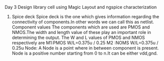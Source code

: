 Day 3 Design library cell using Magic Layout and ngspice characterization
1.	Spice deck
Spice deck is the one which gives information regarding the connectivity of components.In other words we can call this as netlist.
Component values
The components which are used are PMOS and NMOS.The width and length value of these play an important role in determining the output. The W and L values of PMOS and NMOS respectively are
M1:PMOS
W/L=0.375u / 0.25
M2 :NOMS
W/L=0.375u / 0.25u
Node:
A Node is a point where in between component is present. Node is a positive number starting from 0 to n.It can be either vdd,gnd. 

